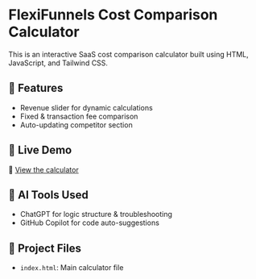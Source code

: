 # FlexiFunnels Cost Comparison Calculator

This is an interactive SaaS cost comparison calculator built using HTML, JavaScript, and Tailwind CSS.

## 🔧 Features
- Revenue slider for dynamic calculations
- Fixed & transaction fee comparison
- Auto-updating competitor section

## 🚀 Live Demo
🔗 [View the calculator](https://ayushibisht-dev.github.io/FlexiFunnelCalculator/)

## 🧠 AI Tools Used
- ChatGPT for logic structure & troubleshooting
- GitHub Copilot for code auto-suggestions

## 📁 Project Files
- `index.html`: Main calculator file
